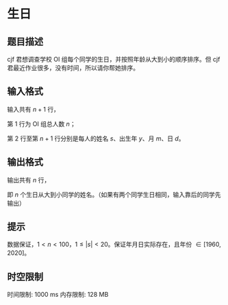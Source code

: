 # 生日

## 题目描述

cjf 君想调查学校 OI 组每个同学的生日，并按照年龄从大到小的顺序排序。但 cjf 君最近作业很多，没有时间，所以请你帮她排序。


## 输入格式

输入共有 $n + 1$ 行，

第 $1$ 行为 OI 组总人数 $n$；

第 $2$ 行至第 $n+1$ 行分别是每人的姓名 $s$、出生年 $y$、月 $m$、日 $d$。


## 输出格式

输出共有 $n$ 行，

即 $n$ 个生日从大到小同学的姓名。（如果有两个同学生日相同，输入靠后的同学先输出）


## 提示

数据保证，$1<n<100$，$1\leq |s|<20$。保证年月日实际存在，且年份 $\in [1960,2020]$。

## 时空限制

时间限制: 1000 ms
内存限制: 128 MB
